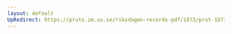 ```yaml
---
layout: default
UpRedirect: https://pruto.im.uu.se/riksdagen-records-pdf/1873/prot-1873--ak--128/prot-1873--ak--128_010.pdf
---
```

